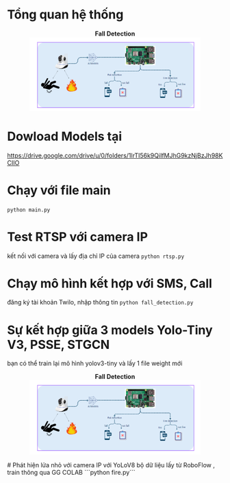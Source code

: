 # Tổng quan hệ thống

<p align="center">
  <b>Fall Detection</b><br>
  <img src="Screenshot 2024-09-20 001933.png" alt="Mô tả hình ảnh 1" width="400"/>
</p>

# Dowload Models tại 
https://drive.google.com/drive/u/0/folders/1lrTI56k9QiIfMJhG9kzNjBzJh98KCIIO

# Chạy với file main
```python main.py```
# Test RTSP với camera IP
kết nối với camera và lấy địa chỉ IP của camera
```python rtsp.py```

# Chạy mô hình kết hợp với SMS, Call
đăng ký tài khoản Twilo, nhập thông tin
```python fall_detection.py```

# Sự kết hợp giữa 3 models Yolo-Tiny V3, PSSE, STGCN
bạn có thể train lại mô hình yolov3-tiny và lấy 1 file weight mới 
<p align="center">
  <b>Fall Detection</b><br>
  <img src="Screenshot 2024-09-20 001933.png" alt="Mô tả hình ảnh 1" width="400"/>
</p>
# Phát hiện lửa nhỏ với camera IP với YoLoV8
bộ dữ liệu lấy từ RoboFlow , train thông qua GG COLAB ```python fire.py```

